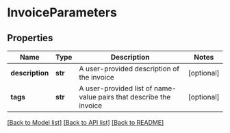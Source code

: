 # InvoiceParameters

## Properties
Name | Type | Description | Notes
------------ | ------------- | ------------- | -------------
**description** | **str** | A user-provided description of the invoice | [optional] 
**tags** | **str** | A user-provided list of name-value pairs that describe the invoice | [optional] 

[[Back to Model list]](../README.md#documentation-for-models) [[Back to API list]](../README.md#documentation-for-api-endpoints) [[Back to README]](../README.md)


